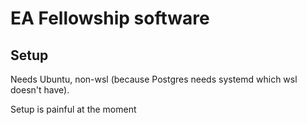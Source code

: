 # EA Fellowship software

## Setup
Needs Ubuntu, non-wsl (because Postgres needs systemd which wsl doesn't have).

Setup is painful at the moment